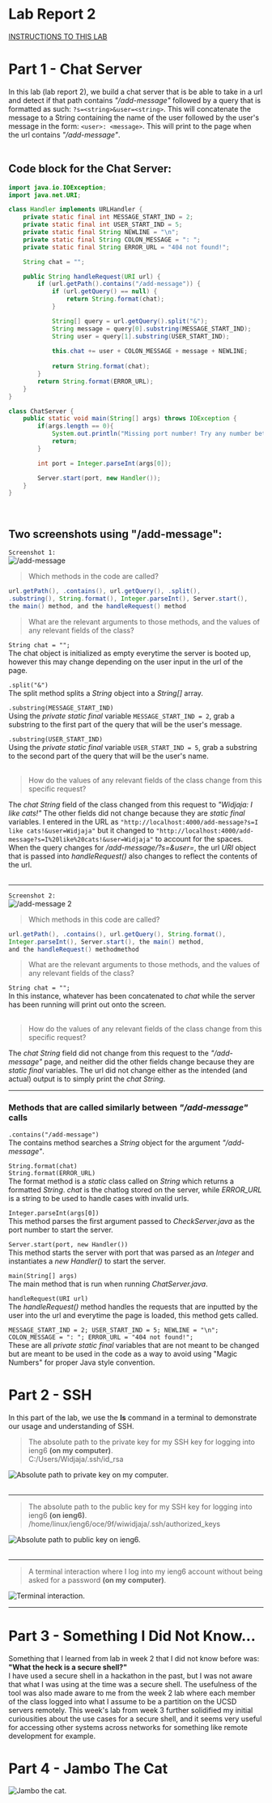 # Lab Report 2  
<a href="https://ucsd-cse15l-w24.github.io/week3/index.html#lab-report-2---servers-and-ssh-keys-week-3" target="_blank">INSTRUCTIONS TO THIS LAB</a>

# Part 1 - Chat Server  
In this lab (lab report 2), we build a chat server that is be able to take in a url and detect if that path contains *"/add-message"* followed by a query that is formatted as such: `?s=<string>&user=<string>`. This will concatenate the message to a String containing the name of the user followed by the user's message in the form: `<user>: <message>`. This will print to the page when the url contains *"/add-message"*.  
<br>

## Code block for the Chat Server:
```java
import java.io.IOException;
import java.net.URI;

class Handler implements URLHandler {
    private static final int MESSAGE_START_IND = 2;
    private static final int USER_START_IND = 5;
    private static final String NEWLINE = "\n";
    private static final String COLON_MESSAGE = ": ";
    private static final String ERROR_URL = "404 not found!";

    String chat = "";

    public String handleRequest(URI url) {
        if (url.getPath().contains("/add-message")) {
            if (url.getQuery() == null) {
                return String.format(chat);
            }

            String[] query = url.getQuery().split("&");
            String message = query[0].substring(MESSAGE_START_IND);
            String user = query[1].substring(USER_START_IND);
            
            this.chat += user + COLON_MESSAGE + message + NEWLINE;
            
            return String.format(chat);
        }
        return String.format(ERROR_URL);
    }
}

class ChatServer {
    public static void main(String[] args) throws IOException {
        if(args.length == 0){
            System.out.println("Missing port number! Try any number between 1024 to 49151");
            return;
        }

        int port = Integer.parseInt(args[0]);

        Server.start(port, new Handler());
    }
}
```  
<br>

## Two screenshots using "/add-message":
`Screenshot 1:` <br>
![/add-message](image-4.png)

> Which methods in the code are called?  

```java
url.getPath(), .contains(), url.getQuery(), .split(), 
.substring(), String.format(), Integer.parseInt(), Server.start(), 
the main() method, and the handleRequest() method
```

> What are the relevant arguments to those methods, and the values of any relevant fields of the class?  

`String chat = "";`  
The chat object is initialized as empty everytime the server is booted up, however this may change depending on the user input in the url of the page.  

`.split("&")`  
The split method splits a *String* object into a *String[]* array.  

`.substring(MESSAGE_START_IND)`  
Using the *private static final* variable `MESSAGE_START_IND = 2`, grab a substring to the first part of the query that will be the user's message.  

`.substring(USER_START_IND)`  
Using the *private static final* variable `USER_START_IND = 5`, grab a substring to the second part of the query that will be the user's name.  
<br>

> How do the values of any relevant fields of the class change from this specific request?  

The *chat String* field of the class changed from this request to *"Widjaja: I like cats!"* The other fields did not change because they are *static final* variables. I entered in the URL as `"http://localhost:4000/add-message?s=I like cats!&user=Widjaja"` but it changed to `"http://localhost:4000/add-message?s=I%20like%20cats!&user=Widjaja"` to account for the spaces. When the query changes for */add-message/?s=<string>&user=<string>*, the url *URI* object that is passed into *handleRequest()* also changes to reflect the contents of the url.  
<br>  

---

`Screenshot 2:` <br>
![/add-message 2](image-5.png)

> Which methods in this code are called?  

```java
url.getPath(), .contains(), url.getQuery(), String.format(), 
Integer.parseInt(), Server.start(), the main() method, 
and the handleRequest() methodmethod
```

> What are the relevant arguments to those methods, and the values of any relevant fields of the class?  

`String chat = "";`  
In this instance, whatever has been concatenated to *chat* while the server has been running will print out onto the screen.  
<br>

> How do the values of any relevant fields of the class change from this specific request?  

The *chat String* field did not change from this request to the *"/add-message"* page, and neither did the other fields change because they are *static final* variables. The url did not change either as the intended (and actual) output is to simply print the *chat String*.  

---

### Methods that are called similarly between *"/add-message"* calls  

`.contains("/add-message")`  
The contains method searches a *String* object for the argument *"/add-message"*.  

`String.format(chat)`  
`String.format(ERROR_URL)`  
The format method is a *static* class called on *String* which returns a formatted *String*. *chat* is the chatlog stored on the server, while *ERROR_URL* is a string to be used to handle cases with invalid urls.  

`Integer.parseInt(args[0])`  
This method parses the first argument passed to *CheckServer.java* as the port number to start the server.  

`Server.start(port, new Handler())`  
This method starts the server with port that was parsed as an *Integer* and instantiates a *new Handler()* to start the server.  

`main(String[] args)`  
The main method that is run when running *ChatServer.java*.  

`handleRequest(URI url)`  
The *handleRequest()* method handles the requests that are inputted by the user into the url and everytime the page is loaded, this method gets called.  

`MESSAGE_START_IND = 2; USER_START_IND = 5; NEWLINE = "\n"; COLON_MESSAGE = ": "; ERROR_URL = "404 not found!";`  
These are all *private static final* variables that are not meant to be changed but are meant to be used in the code as a way to avoid using "Magic Numbers" for proper Java style convention.  

# Part 2 - SSH  
In this part of the lab, we use the **ls** command in a terminal to demonstrate our usage and understanding of SSH.

> The absolute path to the private key for my SSH key for logging into ieng6 **(on my computer)**.  <br>
C:/Users/Widjaja/.ssh/id_rsa  

![Absolute path to private key on my computer.](image-2.png)  
<br>

---

> The absolute path to the public key for my SSH key for logging into ieng6 **(on ieng6)**.  <br>
/home/linux/ieng6/oce/9f/wiwidjaja/.ssh/authorized_keys  

![Absolute path to public key on ieng6.](image-1.png)  
<br>

---

> A terminal interaction where I log into my ieng6 account without being asked for a password **(on my computer)**.  <br>

![Terminal interaction.](image-3.png)
<br>

---

# Part 3 - Something I Did Not Know...  
Something that I learned from lab in week 2 that I did not know before was: **"What the heck is a secure shell?"**  
I have used a secure shell in a hackathon in the past, but I was not aware that what I was using at the time was a secure shell. The usefulness of the tool was also made aware to me from the week 2 lab where each member of the class logged into what I assume to be a partition on the UCSD servers remotely. This week's lab from week 3 further solidified my initial curiousities about the use cases for a secure shell, and it seems very useful for accessing other systems across networks for something like remote development for example. 

# Part 4 - Jambo The Cat
![Jambo the cat.](image.png)
